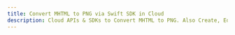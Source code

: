 ---title: Convert MHTML to PNG via Swift SDK in Clouddescription: Cloud APIs & SDKs to Convert MHTML to PNG. Also Create, Edit & Render Microsoft Word & OpenOffice documents in the Cloud.---